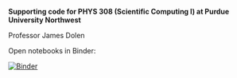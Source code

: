 **Supporting code for PHYS 308 (Scientific Computing I) at Purdue University Northwest**

Professor James Dolen

Open notebooks in Binder:

[![Binder](https://mybinder.org/badge_logo.svg)](https://mybinder.org/v2/gh/jdolen/PurdueNorthwest_PHYS308_ScientificComputing1/master)

